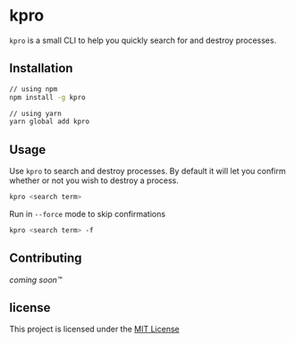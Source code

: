 # kpro

`kpro` is a small CLI to help you quickly search for and destroy processes.

## Installation

```bash
// using npm
npm install -g kpro

// using yarn
yarn global add kpro
```

## Usage

Use `kpro` to search and destroy processes. By default it will let you confirm
whether or not you wish to destroy a process.

```bash
kpro <search term>
```

Run in `--force` mode to skip confirmations

```bash
kpro <search term> -f
```

## Contributing

_coming soon™_

## license

This project is licensed under the [MIT License](LICENSE)
